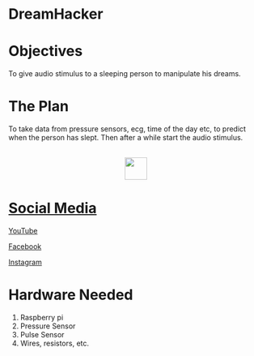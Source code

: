 # DreamHacker



# Objectives
To give audio stimulus to a sleeping person to manipulate his dreams.

# The Plan
To take data from pressure sensors, ecg, time of the day etc, to predict when the person has slept.
Then after a while start the audio stimulus.

<p align="center">
   </br>
   <a href="https://www.facebook.com/Dream-Hacker-103619898510175"><img  src="image/facebooklogo.jpg"  width="44" height="44">

# Social Media

[YouTube](https://www.youtube.com/channel/UCoZ31rXYGIltQAecAKzutBQ)

[Facebook](https://www.facebook.com/Dream-Hacker-103619898510175)

[Instagram](https://www.instagram.com/proj_dreamhacker/)

# Hardware Needed
1. Raspberry pi
1. Pressure Sensor
1. Pulse Sensor
1. Wires, resistors, etc.

